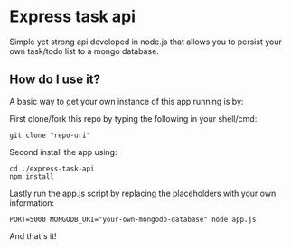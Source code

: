 # Express task api

Simple yet strong api developed in node.js that allows you to persist your own task/todo list to a mongo database.

## How do I use it?

A basic way to get your own instance of this app running is by:

First clone/fork this repo by typing the following in your shell/cmd:

```
git clone "repo-uri"
```

Second install the app using:

```
cd ./express-task-api
npm install
```

Lastly run the app.js script by replacing the placeholders with your own information:

```
PORT=5000 MONGODB_URI="your-own-mongodb-database" node app.js
```

And that's it!